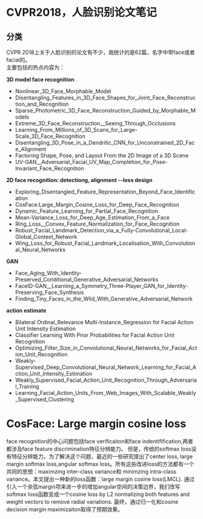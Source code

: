 # CVPR2018，人脸识别论文笔记 
## 分类
CVPR 2018上关于人脸识别的论文有不少，我统计的是62篇，名字中带face或者facial的。  
主要包括的热点内容为：    

**3D model face recognition**
* Nonlinear_3D_Face_Morphable_Model
* Disentangling_Features_in_3D_Face_Shapes_for_Joint_Face_Reconstruction_and_Recognition
* Sparse_Photometric_3D_Face_Reconstruction_Guided_by_Morphable_Models
* Extreme_3D_Face_Reconstruction__Seeing_Through_Occlusions
* Learning_From_Millions_of_3D_Scans_for_Large-Scale_3D_Face_Recognition
* Disentangling_3D_Pose_in_a_Dendritic_CNN_for_Unconstrained_2D_Face_Alignment
* Factoring Shape, Pose, and Layout From the 2D Image of a 3D Scene
* UV-GAN__Adversarial_Facial_UV_Map_Completion_for_Pose-Invariant_Face_Recognition

**2D face recognition: detectiong, alignment --loss design**
* Exploring_Disentangled_Feature_Representation_Beyond_Face_Identification
* CosFace:Large_Margin_Cosine_Loss_for_Deep_Face_Recognition
* Dynamic_Feature_Learning_for_Partial_Face_Recognition
* Mean-Variance_Loss_for_Deep_Age_Estimation_From_a_Face
* Ring_Loss__Convex_Feature_Normalization_for_Face_Recognition
* Robust_Facial_Landmark_Detection_via_a_Fully-Convolutional_Local-Global_Context_Network
* Wing_Loss_for_Robust_Facial_Landmark_Localisation_With_Convolutional_Neural_Networks

**GAN**
* Face_Aging_With_Identity-Preserved_Conditional_Generative_Adversarial_Networks
* FaceID-GAN__Learning_a_Symmetry_Three-Player_GAN_for_Identity-Preserving_Face_Synthesis
* Finding_Tiny_Faces_in_the_Wild_With_Generative_Adversarial_Network

**action estimate**
* Bilateral Ordinal_Relevance Multi-Instance_Regression for Facial Action Unit Intensity Estimation
* Classifier Learning With Prior Probabilities for Facial Action Unit Recognition
* Optimizing_Filter_Size_in_Convolutional_Neural_Networks_for_Facial_Action_Unit_Recognition
* Weakly-Supervised_Deep_Convolutional_Neural_Network_Learning_for_Facial_Action_Unit_Intensity_Estimation
* Weakly_Supervised_Facial_Action_Unit_Recognition_Through_Adversarial_Training
* Learning_Facial_Action_Units_From_Web_Images_With_Scalable_Weakly_Supervised_Clustering


# CosFace: Large margin cosine loss
face recognition的中心问题包括face verificaiton和face indentifification,两者都涉及face feature discrimination特征分辨能力。
但是，传统的softmax loss没有特征分辨能力，为了解决这个问题，最近的一些研究提出了center loss, large margin
softmax loss,angular softmax loss。所有这些改进loss的方法都有一个共同的思想：maximzing inter-class variance和
minimzing intra-class variance。本文提出一种新的loss函数：large margin cosine loss(LMCL).
通过引入一个余弦margin项来进一步的增加angular空间的决策边界，我们改写softmax loss函数变成一个cosine loss by 
L2 normalizing both features and weight vectors to remove radial variations.
最终，通过归一化和cosine decision margin maximizaiton取得了预期效果。
